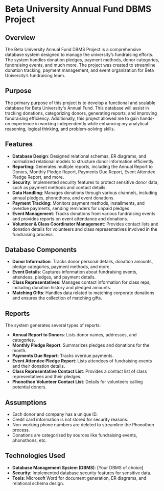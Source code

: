 # Beta University Annual Fund DBMS Project

## Overview

The Beta University Annual Fund DBMS Project is a comprehensive database system designed to manage the university’s fundraising efforts. The system handles donation pledges, payment methods, donor categories, fundraising events, and much more. The project was created to streamline donation tracking, payment management, and event organization for Beta University’s fundraising team.

## Purpose

The primary purpose of this project is to develop a functional and scalable database for Beta University's Annual Fund. This database will assist in tracking donations, categorizing donors, generating reports, and improving fundraising efficiency. Additionally, this project allowed me to gain hands-on experience in working independently while enhancing my analytical reasoning, logical thinking, and problem-solving skills.

## Features

- **Database Design**: Designed relational schemas, ER diagrams, and normalized relational models to structure donor information efficiently.
- **Reporting**: Generates multiple reports, including the Annual Report to Donors, Monthly Pledge Report, Payments Due Report, Event Attendee Pledge Report, and more.
- **Security**: Implemented security features to protect sensitive donor data, such as payment methods and contact details.
- **Data Handling**: Manages donations through various channels, including annual pledges, phonothons, and event donations.
- **Payment Tracking**: Monitors payment methods, installments, and overdue payments, sending reminders for unpaid pledges.
- **Event Management**: Tracks donations from various fundraising events and provides reports on event attendance and donations.
- **Volunteer & Class Coordinator Management**: Provides contact lists and donation details for volunteers and class representatives involved in the fundraising process.

## Database Components

- **Donor Information**: Tracks donor personal details, donation amounts, pledge categories, payment methods, and more.
- **Event Details**: Captures information about fundraising events, attendees, pledges, and payment details.
- **Class Representatives**: Manages contact information for class reps, including donation history and pledged amounts.
- **Matching Gifts**: Handles data related to matching corporate donations and ensures the collection of matching gifts.

## Reports

The system generates several types of reports:

- **Annual Report to Donors**: Lists donor names, addresses, and categories.
- **Monthly Pledge Report**: Summarizes pledges and donations for the month.
- **Payments Due Report**: Tracks overdue payments.
- **Event Attendee Pledge Report**: Lists attendees of fundraising events and their donation details.
- **Class Representative Contact List**: Provides a contact list of class representatives and their pledges.
- **Phonothon Volunteer Contact List**: Details for volunteers calling potential donors.

## Assumptions

- Each donor and company has a unique ID.
- Credit card information is not stored for security reasons.
- Non-working phone numbers are deleted to streamline the Phonothon process.
- Donations are categorized by sources like fundraising events, phonothons, etc.

## Technologies Used

- **Database Management System (DBMS)**: [Your DBMS of choice]
- **Security**: Implemented database security features for sensitive data.
- **Tools**: Microsoft Word for document generation, ER diagrams, and relational schema design.
